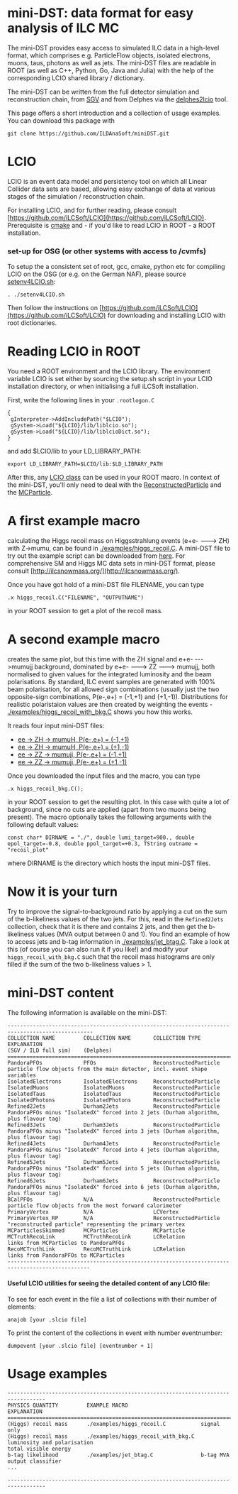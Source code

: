 # mini-DST: data format for easy analysis of ILC MC

The mini-DST provides easy access to simulated ILC data in a high-level format, which comprises e.g. ParticleFlow objects, isolated electrons, muons, taus, photons as well as jets.
The mini-DST files are readable in ROOT (as well as C++, Python, Go, Java and Julia) with the help of the corresponding LCIO shared library / dictionary.

The mini-DST can be written from the full detector simulation and reconstruction chain, from [SGV](https://inspirehep.net/literature/1091154) and from Delphes via the [delphes2lcio](https://github.com/iLCSoft/LCIO/tree/master/examples/cpp/delphes2lcio) tool.

This page offers a short introduction and a collection of usage examples. You can download this package with 
```
git clone https://github.com/ILDAnaSoft/miniDST.git
```

# LCIO
LCIO is an event data model and persistency tool on which all Linear Collider data sets are based, allowing easy exchange of data at various stages of the simulation / reconstruction chain.

For installing LCIO, and for further reading, please consult [https://github.com/iLCSoft/LCIO](https://github.com/iLCSoft/LCIO).
Prerequisite is [cmake](https://cmake.org/) and - if you'd like to read LCIO in ROOT - a ROOT installation.

### set-up for OSG (or other systems with access to /cvmfs)
To setup the a consistent set of root, gcc, cmake, python etc for compiling LCIO on the OSG (or e.g. on the German NAF), please source [setenv4LCIO.sh](setenv4LCIO.sh):

```
. ./setenv4LCIO.sh
```
Then follow the instructions on [https://github.com/iLCSoft/LCIO](https://github.com/iLCSoft/LCIO) for downloading and installing LCIO with root dictionaries.

# Reading LCIO in ROOT
You need a ROOT environment and the LCIO library.
The environment variable LCIO is set either by sourcing the setup.sh script in your LCIO installation directory, or when initialising a full iLCSoft installation.

First, write the following lines in your `.rootlogon.C`
```
{
 gInterpreter->AddIncludePath("$LCIO");
 gSystem->Load("${LCIO}/lib/liblcio.so");
 gSystem->Load("${LCIO}/lib/liblcioDict.so");
}
```
and add $LCIO/lib to your LD_LIBRARY_PATH:
```
export LD_LIBRARY_PATH=$LCIO/lib:$LD_LIBRARY_PATH
```

After this, any [LCIO class](https://ilcsoft.desy.de/LCIO/current/doc/doxygen_api/html/classEVENT_1_1LCObject.html) can be used in your ROOT macro.
In context of the mini-DST, you'll only need to deal with the [ReconstructedParticle](https://ilcsoft.desy.de/LCIO/current/doc/doxygen_api/html/classEVENT_1_1ReconstructedParticle.html) and the [MCParticle](https://ilcsoft.desy.de/LCIO/current/doc/doxygen_api/html/classEVENT_1_1MCParticle.html).

# A first example macro
calculating the Higgs recoil mass on Higgsstrahlung events (e+e- ---> ZH) with Z->mumu, can be found in [./examples/higgs_recoil.C](./examples/higgs_recoil.C).
A mini-DST file to try out the example script can be downloaded from [here](https://desycloud.desy.de/index.php/s/5LmrjGWqziQfMe7). 
For comprehensive SM and Higgs MC data sets in mini-DST format, please consult [http://ilcsnowmass.org/](http://ilcsnowmass.org/). 

Once you have got hold of a mini-DST file FILENAME, you can type
```
.x higgs_recoil.C("FILENAME", "OUTPUTNAME")
```
in your ROOT session to get a plot of the recoil mass.

# A second example macro
creates the same plot, but this time with the ZH signal and e+e- --->mumujj background, dominated by e+e- ---> ZZ ---> mumujj, both normalised to given values for the integrated luminosity and the beam polarisations.
By standard, ILC event samples are generated with 100% beam polarisation, for
all allowed sign combinations (usually just the two opposite-sign combinations, P(e-,e+) = (-1,+1) and (+1,-1)).
Distributions for realistic polaristaion values are then created by weighting the events - [./examples/higgs_recoil_with_bkg.C](./examples/higgs_recoil_with_bkg.C) shows you how this works.

It reads four input mini-DST files:

* [ee -> ZH -> mumuH, P(e-,e+) = (-1,+1)](https://desycloud.desy.de/index.php/s/5LmrjGWqziQfMe7)
* [ee -> ZH -> mumuH, P(e-,e+) = (+1,-1)](https://desycloud.desy.de/index.php/s/3ZqPcGPELggW4bP)
* [ee -> ZZ -> mumujj, P(e-,e+) = (-1,+1)](https://desycloud.desy.de/index.php/s/9gKznqtSGcBKBWY)
* [ee -> ZZ -> mumujj, P(e-,e+) = (+1,-1)](https://desycloud.desy.de/index.php/s/3i3tj3adfMPfPaC)

Once you downloaded the input files and the macro, you can type 
```
.x higgs_recoil_bkg.C();
```
in your ROOT session to get the resulting plot.
In this case with quite a lot of background, since no cuts are applied (apart from two muons being present).
The macro optionally takes the following arguments with the following default values:
```
const char* DIRNAME = "./", double lumi_target=900., double epol_target=-0.8, double ppol_target=+0.3, TString outname = "recoil_plot"
```
where DIRNAME is the directory which hosts the input mini-DST files.

# Now it is your turn
Try to improve the signal-to-background ratio by applying a cut on the sum of the b-likeliness values of the two jets.
For this, read in the ```Refined2Jets``` collection, check that it is there and contains 2 jets, and then get the b-likeliness values (MVA output between 0 and 1).
You find an example of how to access jets and b-tag information in [./examples/jet_btag.C](./examples/jet_btag.C).
Take a look at this (of course you can also run it if you like!) and modify your ```higgs_recoil_with_bkg.C``` such that the recoil mass histograms are only filled if the sum of the two b-likeliness values > 1.

# mini-DST content

The following information is available on the mini-DST:

```
-------------------------------------------------------------------------------------------------
COLLECTION NAME         COLLECTION NAME       COLLECTION TYPE             EXPLANATION
(SGV / ILD full sim)    (Delphes) 
=================================================================================================
PandoraPFOs             PFOs                  ReconstructedParticle       particle flow objects from the main detector, incl. event shape variables
IsolatedElectrons       IsolatedElectrons     ReconstructedParticle         
IsolatedMuons           IsolatedMuons         ReconstructedParticle   
IsolatedTaus            IsolatedTaus          ReconstructedParticle
IsolatedPhotons         IsolatedPhotons       ReconstructedParticle
Refined2Jets            Durham2Jets           ReconstructedParticle       PandoraPFOs minus "IsolatedX" forced into 2 jets (Durham algorithm, plus flavour tag)
Refined3Jets            Durham3Jets           ReconstructedParticle       PandoraPFOs minus "IsolatedX" forced into 3 jets (Durham algorithm, plus flavour tag)
Refined4Jets            Durham4Jets           ReconstructedParticle       PandoraPFOs minus "IsolatedX" forced into 4 jets (Durham algorithm, plus flavour tag)
Refined5Jets            Durham5Jets           ReconstructedParticle       PandoraPFOs minus "IsolatedX" forced into 5 jets (Durham algorithm, plus flavour tag)
Refined6Jets            Durham6Jets           ReconstructedParticle       PandoraPFOs minus "IsolatedX" forced into 6 jets (Durham algorithm, plus flavour tag)
BCalPFOs                N/A                   ReconstructedParticle       particle flow objects from the most forward calorimeter
PrimaryVertex           N/A                   LCVertex                    
PrimaryVertex_RP        N/A                   ReconstructedParticle       "reconstructed particle" representing the primary vertex
MCParticlesSkimmed      MCParticles           MCParticle                    
MCTruthRecoLink         MCTruthRecoLink       LCRelation                  links from MCParticles to PandoraPFOs                 
RecoMCTruthLink         RecoMCTruthLink       LCRelation                  links from PandoraPFOs to MCParticles
------------------------------------------------------------------------------------------------
```
#### Useful LCIO utilities for seeing the detailed content of any LCIO file:
To see for each event in the file a list of collections with their number of elements:
```
anajob [your .slcio file]  
```
To print the content of the collections in event with number eventnumber:
```
dumpevent [your .slcio file] [eventnumber + 1]
```

# Usage examples

```
----------------------------------------------------------------------------------
PHYSICS QUANTITY         EXAMPLE MACRO                        EXPLANATION  
==================================================================================
(Higgs) recoil mass      ./examples/higgs_recoil.C           signal only
(Higgs) recoil mass      ./examples/higgs_recoil_with_bkg.C  luminosity and polarisation      
total visible energy
b-tag likelihood         ./examples/jet_btag.C               b-tag MVA output classifier
...

----------------------------------------------------------------------------------
```

